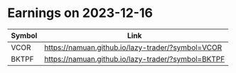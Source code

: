 # Earnings on 2023-12-16

| Symbol | Link |
| ---| --- |
| VCOR | https://namuan.github.io/lazy-trader/?symbol=VCOR |
| BKTPF | https://namuan.github.io/lazy-trader/?symbol=BKTPF |